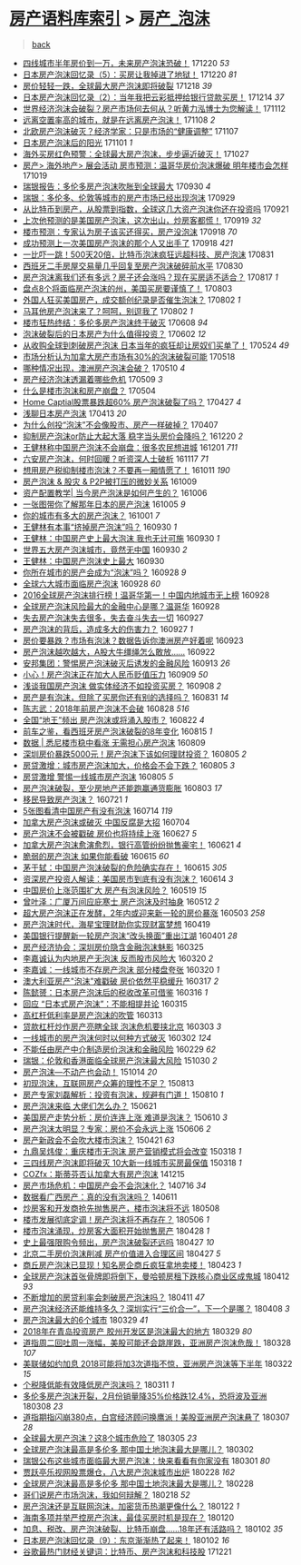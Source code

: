 [房产语料库索引](../../README.md)  > [房产_泡沫](房产_泡沫.md)
====
> [back](../README.md)

- [四线城市半年房价到一万，未来房产泡沫恐破！](http://jkwz.applinzi.com/ittc/7049233429252539408.html#%E5%9B%9B%E7%BA%BF%E5%9F%8E%E5%B8%82%E5%8D%8A%E5%B9%B4%E6%88%BF%E4%BB%B7%E5%88%B0%E4%B8%80%E4%B8%87%EF%BC%8C%E6%9C%AA%E6%9D%A5%E6%88%BF%E4%BA%A7%E6%B3%A1%E6%B2%AB%E6%81%90%E7%A0%B4%EF%BC%81) 171220 *53* 
- [日本房产泡沫回忆录（5）：买房让我掉进了地狱！](http://jkwz.applinzi.com/ittc/7049106148324541456.html#%E6%97%A5%E6%9C%AC%E6%88%BF%E4%BA%A7%E6%B3%A1%E6%B2%AB%E5%9B%9E%E5%BF%86%E5%BD%95%EF%BC%885%EF%BC%89%EF%BC%9A%E4%B9%B0%E6%88%BF%E8%AE%A9%E6%88%91%E6%8E%89%E8%BF%9B%E4%BA%86%E5%9C%B0%E7%8B%B1%EF%BC%81) 171220 *81* 
- [房价轻轻一跌，全球最大房产泡沫即将破裂](http://jkwz.applinzi.com/ittc/7048453717488043024.html#%E6%88%BF%E4%BB%B7%E8%BD%BB%E8%BD%BB%E4%B8%80%E8%B7%8C%EF%BC%8C%E5%85%A8%E7%90%83%E6%9C%80%E5%A4%A7%E6%88%BF%E4%BA%A7%E6%B3%A1%E6%B2%AB%E5%8D%B3%E5%B0%86%E7%A0%B4%E8%A3%82) 171218 *39* 
- [日本房产泡沫回忆录（2）：当年我把云彩抵押给银行贷款买房！](http://jkwz.applinzi.com/ittc/7046892730133775377.html#%E6%97%A5%E6%9C%AC%E6%88%BF%E4%BA%A7%E6%B3%A1%E6%B2%AB%E5%9B%9E%E5%BF%86%E5%BD%95%EF%BC%882%EF%BC%89%EF%BC%9A%E5%BD%93%E5%B9%B4%E6%88%91%E6%8A%8A%E4%BA%91%E5%BD%A9%E6%8A%B5%E6%8A%BC%E7%BB%99%E9%93%B6%E8%A1%8C%E8%B4%B7%E6%AC%BE%E4%B9%B0%E6%88%BF%EF%BC%81) 171214 *37* 
- [世界经济泡沫会破裂？房产市场何去何从？听黄力泓博士为您解读！](http://jkwz.applinzi.com/ittc/7035068648262206481.html#%E4%B8%96%E7%95%8C%E7%BB%8F%E6%B5%8E%E6%B3%A1%E6%B2%AB%E4%BC%9A%E7%A0%B4%E8%A3%82%EF%BC%9F%E6%88%BF%E4%BA%A7%E5%B8%82%E5%9C%BA%E4%BD%95%E5%8E%BB%E4%BD%95%E4%BB%8E%EF%BC%9F%E5%90%AC%E9%BB%84%E5%8A%9B%E6%B3%93%E5%8D%9A%E5%A3%AB%E4%B8%BA%E6%82%A8%E8%A7%A3%E8%AF%BB%EF%BC%81) 171112  
- [远离空置率高的城市，就是在远离房产泡沫！](http://jkwz.applinzi.com/ittc/7033612007645905936.html#%E8%BF%9C%E7%A6%BB%E7%A9%BA%E7%BD%AE%E7%8E%87%E9%AB%98%E7%9A%84%E5%9F%8E%E5%B8%82%EF%BC%8C%E5%B0%B1%E6%98%AF%E5%9C%A8%E8%BF%9C%E7%A6%BB%E6%88%BF%E4%BA%A7%E6%B3%A1%E6%B2%AB%EF%BC%81) 171108 *2* 
- [北欧房产泡沫破灭？经济学家：只是市场的“健康调整”](http://jkwz.applinzi.com/ittc/7033207547513799696.html#%E5%8C%97%E6%AC%A7%E6%88%BF%E4%BA%A7%E6%B3%A1%E6%B2%AB%E7%A0%B4%E7%81%AD%EF%BC%9F%E7%BB%8F%E6%B5%8E%E5%AD%A6%E5%AE%B6%EF%BC%9A%E5%8F%AA%E6%98%AF%E5%B8%82%E5%9C%BA%E7%9A%84%E2%80%9C%E5%81%A5%E5%BA%B7%E8%B0%83%E6%95%B4%E2%80%9D) 171107  
- [日本房产泡沫后的阳光](http://jkwz.applinzi.com/ittc/7030968076839945233.html#%E6%97%A5%E6%9C%AC%E6%88%BF%E4%BA%A7%E6%B3%A1%E6%B2%AB%E5%90%8E%E7%9A%84%E9%98%B3%E5%85%89) 171101 *1* 
- [海外买房红色预警：全球最大房产泡沫，步步逼近破灭！](http://jkwz.applinzi.com/ittc/7029141626012828688.html#%E6%B5%B7%E5%A4%96%E4%B9%B0%E6%88%BF%E7%BA%A2%E8%89%B2%E9%A2%84%E8%AD%A6%EF%BC%9A%E5%85%A8%E7%90%83%E6%9C%80%E5%A4%A7%E6%88%BF%E4%BA%A7%E6%B3%A1%E6%B2%AB%EF%BC%8C%E6%AD%A5%E6%AD%A5%E9%80%BC%E8%BF%91%E7%A0%B4%E7%81%AD%EF%BC%81) 171027  
- [房产&gt; 海外地产&gt; 展会活动 房市预测：温哥华房价泡沫爆破 明年楼市会怎样](http://jkwz.applinzi.com/ittc/7026127643852932112.html#%E6%88%BF%E4%BA%A7%26gt%3B+%E6%B5%B7%E5%A4%96%E5%9C%B0%E4%BA%A7%26gt%3B+%E5%B1%95%E4%BC%9A%E6%B4%BB%E5%8A%A8+%E6%88%BF%E5%B8%82%E9%A2%84%E6%B5%8B%EF%BC%9A%E6%B8%A9%E5%93%A5%E5%8D%8E%E6%88%BF%E4%BB%B7%E6%B3%A1%E6%B2%AB%E7%88%86%E7%A0%B4+%E6%98%8E%E5%B9%B4%E6%A5%BC%E5%B8%82%E4%BC%9A%E6%80%8E%E6%A0%B7) 171019  
- [瑞银报告：多伦多房产泡沫吹胀到全球最大](http://jkwz.applinzi.com/ittc/7019037070297924625.html#%E7%91%9E%E9%93%B6%E6%8A%A5%E5%91%8A%EF%BC%9A%E5%A4%9A%E4%BC%A6%E5%A4%9A%E6%88%BF%E4%BA%A7%E6%B3%A1%E6%B2%AB%E5%90%B9%E8%83%80%E5%88%B0%E5%85%A8%E7%90%83%E6%9C%80%E5%A4%A7) 170930 *4* 
- [瑞银：多伦多、伦敦等城市的房产市场已经出现泡沫](http://jkwz.applinzi.com/ittc/7018662612802470928.html#%E7%91%9E%E9%93%B6%EF%BC%9A%E5%A4%9A%E4%BC%A6%E5%A4%9A%E3%80%81%E4%BC%A6%E6%95%A6%E7%AD%89%E5%9F%8E%E5%B8%82%E7%9A%84%E6%88%BF%E4%BA%A7%E5%B8%82%E5%9C%BA%E5%B7%B2%E7%BB%8F%E5%87%BA%E7%8E%B0%E6%B3%A1%E6%B2%AB) 170929  
- [从比特币到房产，从股票到指数，全球这几大资产泡沫你还在投资吗](http://jkwz.applinzi.com/ittc/7015765951503664144.html#%E4%BB%8E%E6%AF%94%E7%89%B9%E5%B8%81%E5%88%B0%E6%88%BF%E4%BA%A7%EF%BC%8C%E4%BB%8E%E8%82%A1%E7%A5%A8%E5%88%B0%E6%8C%87%E6%95%B0%EF%BC%8C%E5%85%A8%E7%90%83%E8%BF%99%E5%87%A0%E5%A4%A7%E8%B5%84%E4%BA%A7%E6%B3%A1%E6%B2%AB%E4%BD%A0%E8%BF%98%E5%9C%A8%E6%8A%95%E8%B5%84%E5%90%97) 170921  
- [上次他预测的是美国房产泡沫，这次出山，炒房客都慌！](http://jkwz.applinzi.com/ittc/7014963120802628624.html#%E4%B8%8A%E6%AC%A1%E4%BB%96%E9%A2%84%E6%B5%8B%E7%9A%84%E6%98%AF%E7%BE%8E%E5%9B%BD%E6%88%BF%E4%BA%A7%E6%B3%A1%E6%B2%AB%EF%BC%8C%E8%BF%99%E6%AC%A1%E5%87%BA%E5%B1%B1%EF%BC%8C%E7%82%92%E6%88%BF%E5%AE%A2%E9%83%BD%E6%85%8C%EF%BC%81) 170919 *32* 
- [楼市预测：专家认为房子该买还得买，房产没泡沫](http://jkwz.applinzi.com/ittc/7014377792320570385.html#%E6%A5%BC%E5%B8%82%E9%A2%84%E6%B5%8B%EF%BC%9A%E4%B8%93%E5%AE%B6%E8%AE%A4%E4%B8%BA%E6%88%BF%E5%AD%90%E8%AF%A5%E4%B9%B0%E8%BF%98%E5%BE%97%E4%B9%B0%EF%BC%8C%E6%88%BF%E4%BA%A7%E6%B2%A1%E6%B3%A1%E6%B2%AB) 170918 *70* 
- [成功预测上一次美国房产泡沫的那个人又出手了](http://jkwz.applinzi.com/ittc/7014544706816705553.html#%E6%88%90%E5%8A%9F%E9%A2%84%E6%B5%8B%E4%B8%8A%E4%B8%80%E6%AC%A1%E7%BE%8E%E5%9B%BD%E6%88%BF%E4%BA%A7%E6%B3%A1%E6%B2%AB%E7%9A%84%E9%82%A3%E4%B8%AA%E4%BA%BA%E5%8F%88%E5%87%BA%E6%89%8B%E4%BA%86) 170918 *421* 
- [一比吓一跳！500天20倍，比特币泡沫疯狂远超科技、房产泡沫](http://jkwz.applinzi.com/ittc/7007909943515284497.html#%E4%B8%80%E6%AF%94%E5%90%93%E4%B8%80%E8%B7%B3%EF%BC%81500%E5%A4%A920%E5%80%8D%EF%BC%8C%E6%AF%94%E7%89%B9%E5%B8%81%E6%B3%A1%E6%B2%AB%E7%96%AF%E7%8B%82%E8%BF%9C%E8%B6%85%E7%A7%91%E6%8A%80%E3%80%81%E6%88%BF%E4%BA%A7%E6%B3%A1%E6%B2%AB) 170831  
- [西班牙二手房屋交易量几乎回复至房产泡沫破碎前水平](http://jkwz.applinzi.com/ittc/7007525390640481296.html#%E8%A5%BF%E7%8F%AD%E7%89%99%E4%BA%8C%E6%89%8B%E6%88%BF%E5%B1%8B%E4%BA%A4%E6%98%93%E9%87%8F%E5%87%A0%E4%B9%8E%E5%9B%9E%E5%A4%8D%E8%87%B3%E6%88%BF%E4%BA%A7%E6%B3%A1%E6%B2%AB%E7%A0%B4%E7%A2%8E%E5%89%8D%E6%B0%B4%E5%B9%B3) 170830  
- [房产泡沫离我们还有多远？房子还会涨吗？现在买房适不适合？](http://jkwz.applinzi.com/ittc/7002860717844464657.html#%E6%88%BF%E4%BA%A7%E6%B3%A1%E6%B2%AB%E7%A6%BB%E6%88%91%E4%BB%AC%E8%BF%98%E6%9C%89%E5%A4%9A%E8%BF%9C%EF%BC%9F%E6%88%BF%E5%AD%90%E8%BF%98%E4%BC%9A%E6%B6%A8%E5%90%97%EF%BC%9F%E7%8E%B0%E5%9C%A8%E4%B9%B0%E6%88%BF%E9%80%82%E4%B8%8D%E9%80%82%E5%90%88%EF%BC%9F) 170817 *1* 
- [盘点8个将面临房产泡沫的州，美国买房要谨慎了！](http://jkwz.applinzi.com/ittc/6997496845453231120.html#%E7%9B%98%E7%82%B98%E4%B8%AA%E5%B0%86%E9%9D%A2%E4%B8%B4%E6%88%BF%E4%BA%A7%E6%B3%A1%E6%B2%AB%E7%9A%84%E5%B7%9E%EF%BC%8C%E7%BE%8E%E5%9B%BD%E4%B9%B0%E6%88%BF%E8%A6%81%E8%B0%A8%E6%85%8E%E4%BA%86%EF%BC%81) 170803  
- [外国人狂买美国房产，成交额创纪录是否催生泡沫？](http://jkwz.applinzi.com/ittc/6997325677123339281.html#%E5%A4%96%E5%9B%BD%E4%BA%BA%E7%8B%82%E4%B9%B0%E7%BE%8E%E5%9B%BD%E6%88%BF%E4%BA%A7%EF%BC%8C%E6%88%90%E4%BA%A4%E9%A2%9D%E5%88%9B%E7%BA%AA%E5%BD%95%E6%98%AF%E5%90%A6%E5%82%AC%E7%94%9F%E6%B3%A1%E6%B2%AB%EF%BC%9F) 170802 *1* 
- [马耳他房产泡沫来了？呵呵，别逗我了](http://jkwz.applinzi.com/ittc/6997246823625131025.html#%E9%A9%AC%E8%80%B3%E4%BB%96%E6%88%BF%E4%BA%A7%E6%B3%A1%E6%B2%AB%E6%9D%A5%E4%BA%86%EF%BC%9F%E5%91%B5%E5%91%B5%EF%BC%8C%E5%88%AB%E9%80%97%E6%88%91%E4%BA%86) 170802 *1* 
- [楼市狂热终结：多伦多房产泡沫终于破灭](http://jkwz.applinzi.com/ittc/6976730253920568325.html#%E6%A5%BC%E5%B8%82%E7%8B%82%E7%83%AD%E7%BB%88%E7%BB%93%EF%BC%9A%E5%A4%9A%E4%BC%A6%E5%A4%9A%E6%88%BF%E4%BA%A7%E6%B3%A1%E6%B2%AB%E7%BB%88%E4%BA%8E%E7%A0%B4%E7%81%AD) 170608 *94* 
- [泡沫破裂后的日本房产为什么值得投资？](http://jkwz.applinzi.com/ittc/6974656124727854085.html#%E6%B3%A1%E6%B2%AB%E7%A0%B4%E8%A3%82%E5%90%8E%E7%9A%84%E6%97%A5%E6%9C%AC%E6%88%BF%E4%BA%A7%E4%B8%BA%E4%BB%80%E4%B9%88%E5%80%BC%E5%BE%97%E6%8A%95%E8%B5%84%EF%BC%9F) 170602 *12* 
- [从收购全球到刺破房产泡沫 日本当年的疯狂却让房奴们买单了！](http://jkwz.applinzi.com/ittc/6971198081717502981.html#%E4%BB%8E%E6%94%B6%E8%B4%AD%E5%85%A8%E7%90%83%E5%88%B0%E5%88%BA%E7%A0%B4%E6%88%BF%E4%BA%A7%E6%B3%A1%E6%B2%AB+%E6%97%A5%E6%9C%AC%E5%BD%93%E5%B9%B4%E7%9A%84%E7%96%AF%E7%8B%82%E5%8D%B4%E8%AE%A9%E6%88%BF%E5%A5%B4%E4%BB%AC%E4%B9%B0%E5%8D%95%E4%BA%86%EF%BC%81) 170524 *49* 
- [市场分析认为加拿大房产市场有30%的泡沫破裂可能](http://jkwz.applinzi.com/ittc/6968847138460009476.html#%E5%B8%82%E5%9C%BA%E5%88%86%E6%9E%90%E8%AE%A4%E4%B8%BA%E5%8A%A0%E6%8B%BF%E5%A4%A7%E6%88%BF%E4%BA%A7%E5%B8%82%E5%9C%BA%E6%9C%8930%25%E7%9A%84%E6%B3%A1%E6%B2%AB%E7%A0%B4%E8%A3%82%E5%8F%AF%E8%83%BD) 170518  
- [哪种情况出现，澳洲房产泡沫会破？](http://jkwz.applinzi.com/ittc/6965997556403274756.html#%E5%93%AA%E7%A7%8D%E6%83%85%E5%86%B5%E5%87%BA%E7%8E%B0%EF%BC%8C%E6%BE%B3%E6%B4%B2%E6%88%BF%E4%BA%A7%E6%B3%A1%E6%B2%AB%E4%BC%9A%E7%A0%B4%EF%BC%9F) 170510 *4* 
- [房产经济泡沫透漏着哪些危机](http://jkwz.applinzi.com/ittc/6965671616531923973.html#%E6%88%BF%E4%BA%A7%E7%BB%8F%E6%B5%8E%E6%B3%A1%E6%B2%AB%E9%80%8F%E6%BC%8F%E7%9D%80%E5%93%AA%E4%BA%9B%E5%8D%B1%E6%9C%BA) 170509 *3* 
- [什么是楼市泡沫和房产崩盘？](http://jkwz.applinzi.com/ittc/6963756001365853189.html#%E4%BB%80%E4%B9%88%E6%98%AF%E6%A5%BC%E5%B8%82%E6%B3%A1%E6%B2%AB%E5%92%8C%E6%88%BF%E4%BA%A7%E5%B4%A9%E7%9B%98%EF%BC%9F) 170504  
- [Home Captial股票暴跌超60% 房产泡沫破裂了吗？](http://jkwz.applinzi.com/ittc/6961078643718620165.html#Home+Captial%E8%82%A1%E7%A5%A8%E6%9A%B4%E8%B7%8C%E8%B6%8560%25+%E6%88%BF%E4%BA%A7%E6%B3%A1%E6%B2%AB%E7%A0%B4%E8%A3%82%E4%BA%86%E5%90%97%EF%BC%9F) 170427 *4* 
- [浅聊日本房产泡沫](http://jkwz.applinzi.com/ittc/6955941357762905093.html#%E6%B5%85%E8%81%8A%E6%97%A5%E6%9C%AC%E6%88%BF%E4%BA%A7%E6%B3%A1%E6%B2%AB) 170413 *20* 
- [为什么创投“泡沫”不会像股市、房产一样破掉？](http://jkwz.applinzi.com/ittc/6953732490710746117.html#%E4%B8%BA%E4%BB%80%E4%B9%88%E5%88%9B%E6%8A%95%E2%80%9C%E6%B3%A1%E6%B2%AB%E2%80%9D%E4%B8%8D%E4%BC%9A%E5%83%8F%E8%82%A1%E5%B8%82%E3%80%81%E6%88%BF%E4%BA%A7%E4%B8%80%E6%A0%B7%E7%A0%B4%E6%8E%89%EF%BC%9F) 170407  
- [抑制房产泡沫or防止大起大落 稳字当头房价会降吗？](http://jkwz.applinzi.com/ittc/6913638783487837188.html#%E6%8A%91%E5%88%B6%E6%88%BF%E4%BA%A7%E6%B3%A1%E6%B2%ABor%E9%98%B2%E6%AD%A2%E5%A4%A7%E8%B5%B7%E5%A4%A7%E8%90%BD+%E7%A8%B3%E5%AD%97%E5%BD%93%E5%A4%B4%E6%88%BF%E4%BB%B7%E4%BC%9A%E9%99%8D%E5%90%97%EF%BC%9F) 161220 *2* 
- [王健林称中国房产泡沫不会崩盘：很多农民想进城](http://jkwz.applinzi.com/ittc/6906578535560250372.html#%E7%8E%8B%E5%81%A5%E6%9E%97%E7%A7%B0%E4%B8%AD%E5%9B%BD%E6%88%BF%E4%BA%A7%E6%B3%A1%E6%B2%AB%E4%B8%8D%E4%BC%9A%E5%B4%A9%E7%9B%98%EF%BC%9A%E5%BE%88%E5%A4%9A%E5%86%9C%E6%B0%91%E6%83%B3%E8%BF%9B%E5%9F%8E) 161201 *711* 
- [六安房产泡沫，何时回暖？听资深人士破析](http://jkwz.applinzi.com/ittc/6901510209389724677.html#%E5%85%AD%E5%AE%89%E6%88%BF%E4%BA%A7%E6%B3%A1%E6%B2%AB%EF%BC%8C%E4%BD%95%E6%97%B6%E5%9B%9E%E6%9A%96%EF%BC%9F%E5%90%AC%E8%B5%84%E6%B7%B1%E4%BA%BA%E5%A3%AB%E7%A0%B4%E6%9E%90) 161117 *71* 
- [想用房产税抑制楼市泡沫？不要再一厢情愿了！](http://jkwz.applinzi.com/ittc/6887741054631019524.html#%E6%83%B3%E7%94%A8%E6%88%BF%E4%BA%A7%E7%A8%8E%E6%8A%91%E5%88%B6%E6%A5%BC%E5%B8%82%E6%B3%A1%E6%B2%AB%EF%BC%9F%E4%B8%8D%E8%A6%81%E5%86%8D%E4%B8%80%E5%8E%A2%E6%83%85%E6%84%BF%E4%BA%86%EF%BC%81) 161011 *190* 
- [房产泡沫 &amp; 股灾 &amp; P2P被打压的微妙关系](http://jkwz.applinzi.com/ittc/6886919441576625156.html#%E6%88%BF%E4%BA%A7%E6%B3%A1%E6%B2%AB+%26amp%3B+%E8%82%A1%E7%81%BE+%26amp%3B+P2P%E8%A2%AB%E6%89%93%E5%8E%8B%E7%9A%84%E5%BE%AE%E5%A6%99%E5%85%B3%E7%B3%BB) 161009  
- [资产配置教学| 当今房产泡沫是如何产生的？](http://jkwz.applinzi.com/ittc/6885828968694940676.html#%E8%B5%84%E4%BA%A7%E9%85%8D%E7%BD%AE%E6%95%99%E5%AD%A6%7C+%E5%BD%93%E4%BB%8A%E6%88%BF%E4%BA%A7%E6%B3%A1%E6%B2%AB%E6%98%AF%E5%A6%82%E4%BD%95%E4%BA%A7%E7%94%9F%E7%9A%84%EF%BC%9F) 161006  
- [一张图带你了解那年日本的房产泡沫](http://jkwz.applinzi.com/ittc/6885416958261986309.html#%E4%B8%80%E5%BC%A0%E5%9B%BE%E5%B8%A6%E4%BD%A0%E4%BA%86%E8%A7%A3%E9%82%A3%E5%B9%B4%E6%97%A5%E6%9C%AC%E7%9A%84%E6%88%BF%E4%BA%A7%E6%B3%A1%E6%B2%AB) 161005 *9* 
- [你的城市有多大的房产泡沫？](http://jkwz.applinzi.com/ittc/6883938942876910597.html#%E4%BD%A0%E7%9A%84%E5%9F%8E%E5%B8%82%E6%9C%89%E5%A4%9A%E5%A4%A7%E7%9A%84%E6%88%BF%E4%BA%A7%E6%B3%A1%E6%B2%AB%EF%BC%9F) 161001 *7* 
- [王健林有本事“挤掉房产泡沫”吗？](http://jkwz.applinzi.com/ittc/6883718161442014212.html#%E7%8E%8B%E5%81%A5%E6%9E%97%E6%9C%89%E6%9C%AC%E4%BA%8B%E2%80%9C%E6%8C%A4%E6%8E%89%E6%88%BF%E4%BA%A7%E6%B3%A1%E6%B2%AB%E2%80%9D%E5%90%97%EF%BC%9F) 160930 *1* 
- [王健林：中国房产史上最大泡沫 我也无计可施](http://jkwz.applinzi.com/ittc/6883705155215688709.html#%E7%8E%8B%E5%81%A5%E6%9E%97%EF%BC%9A%E4%B8%AD%E5%9B%BD%E6%88%BF%E4%BA%A7%E5%8F%B2%E4%B8%8A%E6%9C%80%E5%A4%A7%E6%B3%A1%E6%B2%AB+%E6%88%91%E4%B9%9F%E6%97%A0%E8%AE%A1%E5%8F%AF%E6%96%BD) 160930 *1* 
- [世界五大房产泡沫城市，竟然无中国](http://jkwz.applinzi.com/ittc/6883647567128167428.html#%E4%B8%96%E7%95%8C%E4%BA%94%E5%A4%A7%E6%88%BF%E4%BA%A7%E6%B3%A1%E6%B2%AB%E5%9F%8E%E5%B8%82%EF%BC%8C%E7%AB%9F%E7%84%B6%E6%97%A0%E4%B8%AD%E5%9B%BD) 160930 *2* 
- [王健林：中国房产泡沫史上最大](http://jkwz.applinzi.com/ittc/6883657199951283204.html#%E7%8E%8B%E5%81%A5%E6%9E%97%EF%BC%9A%E4%B8%AD%E5%9B%BD%E6%88%BF%E4%BA%A7%E6%B3%A1%E6%B2%AB%E5%8F%B2%E4%B8%8A%E6%9C%80%E5%A4%A7) 160930  
- [你所在城市的房产会成为“泡沫”吗？](http://jkwz.applinzi.com/ittc/6883013216883442692.html#%E4%BD%A0%E6%89%80%E5%9C%A8%E5%9F%8E%E5%B8%82%E7%9A%84%E6%88%BF%E4%BA%A7%E4%BC%9A%E6%88%90%E4%B8%BA%E2%80%9C%E6%B3%A1%E6%B2%AB%E2%80%9D%E5%90%97%EF%BC%9F) 160928 *9* 
- [全球六大城市面临房产泡沫](http://jkwz.applinzi.com/ittc/6882972182522627076.html#%E5%85%A8%E7%90%83%E5%85%AD%E5%A4%A7%E5%9F%8E%E5%B8%82%E9%9D%A2%E4%B8%B4%E6%88%BF%E4%BA%A7%E6%B3%A1%E6%B2%AB) 160928 *60* 
- [2016全球房产泡沫排行榜！温哥华第一！中国内地城市无上榜](http://jkwz.applinzi.com/ittc/6882910373442749445.html#2016%E5%85%A8%E7%90%83%E6%88%BF%E4%BA%A7%E6%B3%A1%E6%B2%AB%E6%8E%92%E8%A1%8C%E6%A6%9C%EF%BC%81%E6%B8%A9%E5%93%A5%E5%8D%8E%E7%AC%AC%E4%B8%80%EF%BC%81%E4%B8%AD%E5%9B%BD%E5%86%85%E5%9C%B0%E5%9F%8E%E5%B8%82%E6%97%A0%E4%B8%8A%E6%A6%9C) 160928  
- [全球房产泡沫风险最大的金融中心是哪？温哥华](http://jkwz.applinzi.com/ittc/6882860372205241348.html#%E5%85%A8%E7%90%83%E6%88%BF%E4%BA%A7%E6%B3%A1%E6%B2%AB%E9%A3%8E%E9%99%A9%E6%9C%80%E5%A4%A7%E7%9A%84%E9%87%91%E8%9E%8D%E4%B8%AD%E5%BF%83%E6%98%AF%E5%93%AA%EF%BC%9F%E6%B8%A9%E5%93%A5%E5%8D%8E) 160928  
- [失去房产泡沫失去很多，失去奋斗失去一切](http://jkwz.applinzi.com/ittc/6882599843024864261.html#%E5%A4%B1%E5%8E%BB%E6%88%BF%E4%BA%A7%E6%B3%A1%E6%B2%AB%E5%A4%B1%E5%8E%BB%E5%BE%88%E5%A4%9A%EF%BC%8C%E5%A4%B1%E5%8E%BB%E5%A5%8B%E6%96%97%E5%A4%B1%E5%8E%BB%E4%B8%80%E5%88%87) 160927  
- [房产泡沫的背后，造成多大的伤害力？](http://jkwz.applinzi.com/ittc/6882484457218507781.html#%E6%88%BF%E4%BA%A7%E6%B3%A1%E6%B2%AB%E7%9A%84%E8%83%8C%E5%90%8E%EF%BC%8C%E9%80%A0%E6%88%90%E5%A4%9A%E5%A4%A7%E7%9A%84%E4%BC%A4%E5%AE%B3%E5%8A%9B%EF%BC%9F) 160927 *1* 
- [房价要暴跌？市场有泡沫？数据告诉你澳洲房产好着呢](http://jkwz.applinzi.com/ittc/6881021692368913413.html#%E6%88%BF%E4%BB%B7%E8%A6%81%E6%9A%B4%E8%B7%8C%EF%BC%9F%E5%B8%82%E5%9C%BA%E6%9C%89%E6%B3%A1%E6%B2%AB%EF%BC%9F%E6%95%B0%E6%8D%AE%E5%91%8A%E8%AF%89%E4%BD%A0%E6%BE%B3%E6%B4%B2%E6%88%BF%E4%BA%A7%E5%A5%BD%E7%9D%80%E5%91%A2) 160923  
- [房产泡沫越吹越大，A股大牛缰绳怎么敢放……](http://jkwz.applinzi.com/ittc/6880802158835926021.html#%E6%88%BF%E4%BA%A7%E6%B3%A1%E6%B2%AB%E8%B6%8A%E5%90%B9%E8%B6%8A%E5%A4%A7%EF%BC%8CA%E8%82%A1%E5%A4%A7%E7%89%9B%E7%BC%B0%E7%BB%B3%E6%80%8E%E4%B9%88%E6%95%A2%E6%94%BE%E2%80%A6%E2%80%A6) 160922  
- [安邦集团：警惕房产泡沫破灭后诱发的金融风险](http://jkwz.applinzi.com/ittc/6877388818579211268.html#%E5%AE%89%E9%82%A6%E9%9B%86%E5%9B%A2%EF%BC%9A%E8%AD%A6%E6%83%95%E6%88%BF%E4%BA%A7%E6%B3%A1%E6%B2%AB%E7%A0%B4%E7%81%AD%E5%90%8E%E8%AF%B1%E5%8F%91%E7%9A%84%E9%87%91%E8%9E%8D%E9%A3%8E%E9%99%A9) 160913 *26* 
- [小心！房产泡沫正在加大人民币贬值压力](http://jkwz.applinzi.com/ittc/6875814450057184260.html#%E5%B0%8F%E5%BF%83%EF%BC%81%E6%88%BF%E4%BA%A7%E6%B3%A1%E6%B2%AB%E6%AD%A3%E5%9C%A8%E5%8A%A0%E5%A4%A7%E4%BA%BA%E6%B0%91%E5%B8%81%E8%B4%AC%E5%80%BC%E5%8E%8B%E5%8A%9B) 160909 *50* 
- [浅谈我国房产泡沫 做实体经济不如投资买房？](http://jkwz.applinzi.com/ittc/6875415029549106180.html#%E6%B5%85%E8%B0%88%E6%88%91%E5%9B%BD%E6%88%BF%E4%BA%A7%E6%B3%A1%E6%B2%AB+%E5%81%9A%E5%AE%9E%E4%BD%93%E7%BB%8F%E6%B5%8E%E4%B8%8D%E5%A6%82%E6%8A%95%E8%B5%84%E4%B9%B0%E6%88%BF%EF%BC%9F) 160908 *2* 
- [房产是有泡沫，但除了买房你还有别的选择吗？](http://jkwz.applinzi.com/ittc/6872441262166246404.html#%E6%88%BF%E4%BA%A7%E6%98%AF%E6%9C%89%E6%B3%A1%E6%B2%AB%EF%BC%8C%E4%BD%86%E9%99%A4%E4%BA%86%E4%B9%B0%E6%88%BF%E4%BD%A0%E8%BF%98%E6%9C%89%E5%88%AB%E7%9A%84%E9%80%89%E6%8B%A9%E5%90%97%EF%BC%9F) 160831 *14* 
- [陈志武：2018年前房产泡沫不会破](http://jkwz.applinzi.com/ittc/6871510956978471940.html#%E9%99%88%E5%BF%97%E6%AD%A6%EF%BC%9A2018%E5%B9%B4%E5%89%8D%E6%88%BF%E4%BA%A7%E6%B3%A1%E6%B2%AB%E4%B8%8D%E4%BC%9A%E7%A0%B4) 160828 *516* 
- [全国“地王”频出 房产泡沫或将涌入股市？](http://jkwz.applinzi.com/ittc/6869279525493539845.html#%E5%85%A8%E5%9B%BD%E2%80%9C%E5%9C%B0%E7%8E%8B%E2%80%9D%E9%A2%91%E5%87%BA+%E6%88%BF%E4%BA%A7%E6%B3%A1%E6%B2%AB%E6%88%96%E5%B0%86%E6%B6%8C%E5%85%A5%E8%82%A1%E5%B8%82%EF%BC%9F) 160822 *4* 
- [前车之鉴，看西班牙房产泡沫破裂的8年变化](http://jkwz.applinzi.com/ittc/6866523882437215237.html#%E5%89%8D%E8%BD%A6%E4%B9%8B%E9%89%B4%EF%BC%8C%E7%9C%8B%E8%A5%BF%E7%8F%AD%E7%89%99%E6%88%BF%E4%BA%A7%E6%B3%A1%E6%B2%AB%E7%A0%B4%E8%A3%82%E7%9A%848%E5%B9%B4%E5%8F%98%E5%8C%96) 160815 *1* 
- [数据 | 悉尼楼市稳中看涨 无需担心房产泡沫](http://jkwz.applinzi.com/ittc/6864314028985418756.html#%E6%95%B0%E6%8D%AE+%7C+%E6%82%89%E5%B0%BC%E6%A5%BC%E5%B8%82%E7%A8%B3%E4%B8%AD%E7%9C%8B%E6%B6%A8+%E6%97%A0%E9%9C%80%E6%8B%85%E5%BF%83%E6%88%BF%E4%BA%A7%E6%B3%A1%E6%B2%AB) 160809  
- [深圳房价暴跌5000元！房产泡沫下该如何理财投资？](http://jkwz.applinzi.com/ittc/6862863074914206725.html#%E6%B7%B1%E5%9C%B3%E6%88%BF%E4%BB%B7%E6%9A%B4%E8%B7%8C5000%E5%85%83%EF%BC%81%E6%88%BF%E4%BA%A7%E6%B3%A1%E6%B2%AB%E4%B8%8B%E8%AF%A5%E5%A6%82%E4%BD%95%E7%90%86%E8%B4%A2%E6%8A%95%E8%B5%84%EF%BC%9F) 160805 *2* 
- [房贷激增：城市房产泡沫加大，价格会不会下跌？](http://jkwz.applinzi.com/ittc/6862819753751741444.html#%E6%88%BF%E8%B4%B7%E6%BF%80%E5%A2%9E%EF%BC%9A%E5%9F%8E%E5%B8%82%E6%88%BF%E4%BA%A7%E6%B3%A1%E6%B2%AB%E5%8A%A0%E5%A4%A7%EF%BC%8C%E4%BB%B7%E6%A0%BC%E4%BC%9A%E4%B8%8D%E4%BC%9A%E4%B8%8B%E8%B7%8C%EF%BC%9F) 160805 *3* 
- [房贷激增 警惕一线城市房产泡沫](http://jkwz.applinzi.com/ittc/6862794179058598917.html#%E6%88%BF%E8%B4%B7%E6%BF%80%E5%A2%9E+%E8%AD%A6%E6%83%95%E4%B8%80%E7%BA%BF%E5%9F%8E%E5%B8%82%E6%88%BF%E4%BA%A7%E6%B3%A1%E6%B2%AB) 160805 *5* 
- [房产泡沫破裂，至少房地产还能跑赢通货膨胀](http://jkwz.applinzi.com/ittc/6861805142294397957.html#%E6%88%BF%E4%BA%A7%E6%B3%A1%E6%B2%AB%E7%A0%B4%E8%A3%82%EF%BC%8C%E8%87%B3%E5%B0%91%E6%88%BF%E5%9C%B0%E4%BA%A7%E8%BF%98%E8%83%BD%E8%B7%91%E8%B5%A2%E9%80%9A%E8%B4%A7%E8%86%A8%E8%83%80) 160803 *17* 
- [移民导致房产泡沫？](http://jkwz.applinzi.com/ittc/6857304736151372804.html#%E7%A7%BB%E6%B0%91%E5%AF%BC%E8%87%B4%E6%88%BF%E4%BA%A7%E6%B3%A1%E6%B2%AB%EF%BC%9F) 160721 *1* 
- [5张图看清中国房产有没有泡沫](http://jkwz.applinzi.com/ittc/6854713072610182148.html#5%E5%BC%A0%E5%9B%BE%E7%9C%8B%E6%B8%85%E4%B8%AD%E5%9B%BD%E6%88%BF%E4%BA%A7%E6%9C%89%E6%B2%A1%E6%9C%89%E6%B3%A1%E6%B2%AB) 160714 *119* 
- [加拿大房产泡沫或破灭 中国反腐是大招](http://jkwz.applinzi.com/ittc/6851062998315303940.html#%E5%8A%A0%E6%8B%BF%E5%A4%A7%E6%88%BF%E4%BA%A7%E6%B3%A1%E6%B2%AB%E6%88%96%E7%A0%B4%E7%81%AD+%E4%B8%AD%E5%9B%BD%E5%8F%8D%E8%85%90%E6%98%AF%E5%A4%A7%E6%8B%9B) 160704  
- [房产泡沫不会被戳破 房价也将持续上涨](http://jkwz.applinzi.com/ittc/6848374769870963717.html#%E6%88%BF%E4%BA%A7%E6%B3%A1%E6%B2%AB%E4%B8%8D%E4%BC%9A%E8%A2%AB%E6%88%B3%E7%A0%B4+%E6%88%BF%E4%BB%B7%E4%B9%9F%E5%B0%86%E6%8C%81%E7%BB%AD%E4%B8%8A%E6%B6%A8) 160627 *5* 
- [加拿大房产泡沫愈演愈烈，银行高管纷纷抛售豪宅！](http://jkwz.applinzi.com/ittc/6846198394644857861.html#%E5%8A%A0%E6%8B%BF%E5%A4%A7%E6%88%BF%E4%BA%A7%E6%B3%A1%E6%B2%AB%E6%84%88%E6%BC%94%E6%84%88%E7%83%88%EF%BC%8C%E9%93%B6%E8%A1%8C%E9%AB%98%E7%AE%A1%E7%BA%B7%E7%BA%B7%E6%8A%9B%E5%94%AE%E8%B1%AA%E5%AE%85%EF%BC%81) 160621 *4* 
- [脆弱的房产泡沫 如果你能看破](http://jkwz.applinzi.com/ittc/6843890134982067205.html#%E8%84%86%E5%BC%B1%E7%9A%84%E6%88%BF%E4%BA%A7%E6%B3%A1%E6%B2%AB+%E5%A6%82%E6%9E%9C%E4%BD%A0%E8%83%BD%E7%9C%8B%E7%A0%B4) 160615 *60* 
- [茅于轼：中国房产泡沫破裂的危险确实存在！](http://jkwz.applinzi.com/ittc/6843872701726589957.html#%E8%8C%85%E4%BA%8E%E8%BD%BC%EF%BC%9A%E4%B8%AD%E5%9B%BD%E6%88%BF%E4%BA%A7%E6%B3%A1%E6%B2%AB%E7%A0%B4%E8%A3%82%E7%9A%84%E5%8D%B1%E9%99%A9%E7%A1%AE%E5%AE%9E%E5%AD%98%E5%9C%A8%EF%BC%81) 160615 *305* 
- [资深房产投资人解读：美国房市到底有没有泡沫？](http://jkwz.applinzi.com/ittc/6843533798377260037.html#%E8%B5%84%E6%B7%B1%E6%88%BF%E4%BA%A7%E6%8A%95%E8%B5%84%E4%BA%BA%E8%A7%A3%E8%AF%BB%EF%BC%9A%E7%BE%8E%E5%9B%BD%E6%88%BF%E5%B8%82%E5%88%B0%E5%BA%95%E6%9C%89%E6%B2%A1%E6%9C%89%E6%B3%A1%E6%B2%AB%EF%BC%9F) 160614 *3* 
- [中国房价上涨范围扩大 房产有泡沫风险？](http://jkwz.applinzi.com/ittc/6833923563316577285.html#%E4%B8%AD%E5%9B%BD%E6%88%BF%E4%BB%B7%E4%B8%8A%E6%B6%A8%E8%8C%83%E5%9B%B4%E6%89%A9%E5%A4%A7+%E6%88%BF%E4%BA%A7%E6%9C%89%E6%B3%A1%E6%B2%AB%E9%A3%8E%E9%99%A9%EF%BC%9F) 160519 *15* 
- [曾叶泽：广厦万间应庇寒士 房产泡沫及时抽身](http://jkwz.applinzi.com/ittc/6831135938457371653.html#%E6%9B%BE%E5%8F%B6%E6%B3%BD%EF%BC%9A%E5%B9%BF%E5%8E%A6%E4%B8%87%E9%97%B4%E5%BA%94%E5%BA%87%E5%AF%92%E5%A3%AB+%E6%88%BF%E4%BA%A7%E6%B3%A1%E6%B2%AB%E5%8F%8A%E6%97%B6%E6%8A%BD%E8%BA%AB) 160512 *2* 
- [超大房产泡沫正在发酵，2年内或迎来新一轮的房价暴涨](http://jkwz.applinzi.com/ittc/6827794876791784453.html#%E8%B6%85%E5%A4%A7%E6%88%BF%E4%BA%A7%E6%B3%A1%E6%B2%AB%E6%AD%A3%E5%9C%A8%E5%8F%91%E9%85%B5%EF%BC%8C2%E5%B9%B4%E5%86%85%E6%88%96%E8%BF%8E%E6%9D%A5%E6%96%B0%E4%B8%80%E8%BD%AE%E7%9A%84%E6%88%BF%E4%BB%B7%E6%9A%B4%E6%B6%A8) 160503 *258* 
- [房产泡沫时代，海星宝理财助你实现财富梦想](http://jkwz.applinzi.com/ittc/6822812590912570372.html#%E6%88%BF%E4%BA%A7%E6%B3%A1%E6%B2%AB%E6%97%B6%E4%BB%A3%EF%BC%8C%E6%B5%B7%E6%98%9F%E5%AE%9D%E7%90%86%E8%B4%A2%E5%8A%A9%E4%BD%A0%E5%AE%9E%E7%8E%B0%E8%B4%A2%E5%AF%8C%E6%A2%A6%E6%83%B3) 160419  
- [美国银行提醒新一轮房产泡沫“改头换面”重出江湖](http://jkwz.applinzi.com/ittc/6815946100171080709.html#%E7%BE%8E%E5%9B%BD%E9%93%B6%E8%A1%8C%E6%8F%90%E9%86%92%E6%96%B0%E4%B8%80%E8%BD%AE%E6%88%BF%E4%BA%A7%E6%B3%A1%E6%B2%AB%E2%80%9C%E6%94%B9%E5%A4%B4%E6%8D%A2%E9%9D%A2%E2%80%9D%E9%87%8D%E5%87%BA%E6%B1%9F%E6%B9%96) 160401 *28* 
- [房产经济协会：深圳房价隐含金融泡沫魅影](http://jkwz.applinzi.com/ittc/6813436526549533700.html#%E6%88%BF%E4%BA%A7%E7%BB%8F%E6%B5%8E%E5%8D%8F%E4%BC%9A%EF%BC%9A%E6%B7%B1%E5%9C%B3%E6%88%BF%E4%BB%B7%E9%9A%90%E5%90%AB%E9%87%91%E8%9E%8D%E6%B3%A1%E6%B2%AB%E9%AD%85%E5%BD%B1) 160325  
- [李嘉诚认为内地房产无泡沫 反而股市风险大](http://jkwz.applinzi.com/ittc/6811588203471438853.html#%E6%9D%8E%E5%98%89%E8%AF%9A%E8%AE%A4%E4%B8%BA%E5%86%85%E5%9C%B0%E6%88%BF%E4%BA%A7%E6%97%A0%E6%B3%A1%E6%B2%AB+%E5%8F%8D%E8%80%8C%E8%82%A1%E5%B8%82%E9%A3%8E%E9%99%A9%E5%A4%A7) 160320 *2* 
- [李嘉诚：一线城市不存房产泡沫 部分楼盘夸张](http://jkwz.applinzi.com/ittc/6811601914265338884.html#%E6%9D%8E%E5%98%89%E8%AF%9A%EF%BC%9A%E4%B8%80%E7%BA%BF%E5%9F%8E%E5%B8%82%E4%B8%8D%E5%AD%98%E6%88%BF%E4%BA%A7%E6%B3%A1%E6%B2%AB+%E9%83%A8%E5%88%86%E6%A5%BC%E7%9B%98%E5%A4%B8%E5%BC%A0) 160320 *1* 
- [澳大利亚房产&quot;泡沫&quot;难戳破 房价依然平稳缓升](http://jkwz.applinzi.com/ittc/6810510432083117060.html#%E6%BE%B3%E5%A4%A7%E5%88%A9%E4%BA%9A%E6%88%BF%E4%BA%A7%26quot%3B%E6%B3%A1%E6%B2%AB%26quot%3B%E9%9A%BE%E6%88%B3%E7%A0%B4+%E6%88%BF%E4%BB%B7%E4%BE%9D%E7%84%B6%E5%B9%B3%E7%A8%B3%E7%BC%93%E5%8D%87) 160317 *2* 
- [陈懿赟：日本房产泡沫后的税收改革可借鉴](http://jkwz.applinzi.com/ittc/6810262990628586500.html#%E9%99%88%E6%87%BF%E8%B5%9F%EF%BC%9A%E6%97%A5%E6%9C%AC%E6%88%BF%E4%BA%A7%E6%B3%A1%E6%B2%AB%E5%90%8E%E7%9A%84%E7%A8%8E%E6%94%B6%E6%94%B9%E9%9D%A9%E5%8F%AF%E5%80%9F%E9%89%B4) 160316 *1* 
- [回应 “日本式房产泡沫”：不能相提并论](http://jkwz.applinzi.com/ittc/6809865508165780484.html#%E5%9B%9E%E5%BA%94+%E2%80%9C%E6%97%A5%E6%9C%AC%E5%BC%8F%E6%88%BF%E4%BA%A7%E6%B3%A1%E6%B2%AB%E2%80%9D%EF%BC%9A%E4%B8%8D%E8%83%BD%E7%9B%B8%E6%8F%90%E5%B9%B6%E8%AE%BA) 160315  
- [高杠杆低利率是房产泡沫的吹管](http://jkwz.applinzi.com/ittc/6809082518397518853.html#%E9%AB%98%E6%9D%A0%E6%9D%86%E4%BD%8E%E5%88%A9%E7%8E%87%E6%98%AF%E6%88%BF%E4%BA%A7%E6%B3%A1%E6%B2%AB%E7%9A%84%E5%90%B9%E7%AE%A1) 160313  
- [贷款杠杆炒作房产亮瞎全球 泡沫危机要挟北京](http://jkwz.applinzi.com/ittc/6805326964533494788.html#%E8%B4%B7%E6%AC%BE%E6%9D%A0%E6%9D%86%E7%82%92%E4%BD%9C%E6%88%BF%E4%BA%A7%E4%BA%AE%E7%9E%8E%E5%85%A8%E7%90%83+%E6%B3%A1%E6%B2%AB%E5%8D%B1%E6%9C%BA%E8%A6%81%E6%8C%9F%E5%8C%97%E4%BA%AC) 160303 *3* 
- [一线城市的房产泡沫何时以何种方式破灭](http://jkwz.applinzi.com/ittc/6804777651629720581.html#%E4%B8%80%E7%BA%BF%E5%9F%8E%E5%B8%82%E7%9A%84%E6%88%BF%E4%BA%A7%E6%B3%A1%E6%B2%AB%E4%BD%95%E6%97%B6%E4%BB%A5%E4%BD%95%E7%A7%8D%E6%96%B9%E5%BC%8F%E7%A0%B4%E7%81%AD) 160302 *124* 
- [不能任由房产中介制造房价泡沫和金融风险](http://jkwz.applinzi.com/ittc/6804126577822532612.html#%E4%B8%8D%E8%83%BD%E4%BB%BB%E7%94%B1%E6%88%BF%E4%BA%A7%E4%B8%AD%E4%BB%8B%E5%88%B6%E9%80%A0%E6%88%BF%E4%BB%B7%E6%B3%A1%E6%B2%AB%E5%92%8C%E9%87%91%E8%9E%8D%E9%A3%8E%E9%99%A9) 160229 *62* 
- [瑞银：伦敦和香港面临全球房产泡沫最大风险](http://jkwz.applinzi.com/ittc/6758793470694228996.html#%E7%91%9E%E9%93%B6%EF%BC%9A%E4%BC%A6%E6%95%A6%E5%92%8C%E9%A6%99%E6%B8%AF%E9%9D%A2%E4%B8%B4%E5%85%A8%E7%90%83%E6%88%BF%E4%BA%A7%E6%B3%A1%E6%B2%AB%E6%9C%80%E5%A4%A7%E9%A3%8E%E9%99%A9) 151030 *2* 
- [房产泡沫—不动产也会动！](http://jkwz.applinzi.com/ittc/6753098412780585989.html#%E6%88%BF%E4%BA%A7%E6%B3%A1%E6%B2%AB%E2%80%94%E4%B8%8D%E5%8A%A8%E4%BA%A7%E4%B9%9F%E4%BC%9A%E5%8A%A8%EF%BC%81) 151014 *20* 
- [初现泡沫，互联网房产众筹的理性不足？](http://jkwz.applinzi.com/ittc/547650615703893401.html#%E5%88%9D%E7%8E%B0%E6%B3%A1%E6%B2%AB%EF%BC%8C%E4%BA%92%E8%81%94%E7%BD%91%E6%88%BF%E4%BA%A7%E4%BC%97%E7%AD%B9%E7%9A%84%E7%90%86%E6%80%A7%E4%B8%8D%E8%B6%B3%EF%BC%9F) 150813  
- [房产专家刘磊解析：投资有泡沫，规避有门道！](http://jkwz.applinzi.com/ittc/547650615613657150.html#%E6%88%BF%E4%BA%A7%E4%B8%93%E5%AE%B6%E5%88%98%E7%A3%8A%E8%A7%A3%E6%9E%90%EF%BC%9A%E6%8A%95%E8%B5%84%E6%9C%89%E6%B3%A1%E6%B2%AB%EF%BC%8C%E8%A7%84%E9%81%BF%E6%9C%89%E9%97%A8%E9%81%93%EF%BC%81) 150810 *1* 
- [房产泡沫来临 大佬们怎么办？](http://jkwz.applinzi.com/ittc/547650611423482745.html#%E6%88%BF%E4%BA%A7%E6%B3%A1%E6%B2%AB%E6%9D%A5%E4%B8%B4+%E5%A4%A7%E4%BD%AC%E4%BB%AC%E6%80%8E%E4%B9%88%E5%8A%9E%EF%BC%9F) 150621  
- [美国房产走势分析：房价连连上涨 难道是泡沫？](http://jkwz.applinzi.com/ittc/547650611420880715.html#%E7%BE%8E%E5%9B%BD%E6%88%BF%E4%BA%A7%E8%B5%B0%E5%8A%BF%E5%88%86%E6%9E%90%EF%BC%9A%E6%88%BF%E4%BB%B7%E8%BF%9E%E8%BF%9E%E4%B8%8A%E6%B6%A8+%E9%9A%BE%E9%81%93%E6%98%AF%E6%B3%A1%E6%B2%AB%EF%BC%9F) 150610 *3* 
- [房产泡沫太明显？专家：房价不会永远上涨](http://jkwz.applinzi.com/ittc/547650611417495863.html#%E6%88%BF%E4%BA%A7%E6%B3%A1%E6%B2%AB%E5%A4%AA%E6%98%8E%E6%98%BE%EF%BC%9F%E4%B8%93%E5%AE%B6%EF%BC%9A%E6%88%BF%E4%BB%B7%E4%B8%8D%E4%BC%9A%E6%B0%B8%E8%BF%9C%E4%B8%8A%E6%B6%A8) 150606 *2* 
- [房产新政会不会吹大楼市泡沫？](http://jkwz.applinzi.com/ittc/547650611405799830.html#%E6%88%BF%E4%BA%A7%E6%96%B0%E6%94%BF%E4%BC%9A%E4%B8%8D%E4%BC%9A%E5%90%B9%E5%A4%A7%E6%A5%BC%E5%B8%82%E6%B3%A1%E6%B2%AB%EF%BC%9F) 150421 *63* 
- [九鼎吴炜俊：重庆楼市无泡沫 房产营销模式将会改变](http://jkwz.applinzi.com/ittc/547650611398247403.html#%E4%B9%9D%E9%BC%8E%E5%90%B4%E7%82%9C%E4%BF%8A%EF%BC%9A%E9%87%8D%E5%BA%86%E6%A5%BC%E5%B8%82%E6%97%A0%E6%B3%A1%E6%B2%AB+%E6%88%BF%E4%BA%A7%E8%90%A5%E9%94%80%E6%A8%A1%E5%BC%8F%E5%B0%86%E4%BC%9A%E6%94%B9%E5%8F%98) 150318 *1* 
- [三四线房产泡沫即将破灭 10大新一线城市买房最保值](http://jkwz.applinzi.com/ittc/547650611397093472.html#%E4%B8%89%E5%9B%9B%E7%BA%BF%E6%88%BF%E4%BA%A7%E6%B3%A1%E6%B2%AB%E5%8D%B3%E5%B0%86%E7%A0%B4%E7%81%AD+10%E5%A4%A7%E6%96%B0%E4%B8%80%E7%BA%BF%E5%9F%8E%E5%B8%82%E4%B9%B0%E6%88%BF%E6%9C%80%E4%BF%9D%E5%80%BC) 150318 *1* 
- [COZfx：斯蒂芬否认加拿大有房产泡沫](http://jkwz.applinzi.com/ittc/547650611381161814.html#COZfx%EF%BC%9A%E6%96%AF%E8%92%82%E8%8A%AC%E5%90%A6%E8%AE%A4%E5%8A%A0%E6%8B%BF%E5%A4%A7%E6%9C%89%E6%88%BF%E4%BA%A7%E6%B3%A1%E6%B2%AB) 141215  
- [房产市场危机：中国房产会不会泡沫化？](http://jkwz.applinzi.com/ittc/547650611370712162.html#%E6%88%BF%E4%BA%A7%E5%B8%82%E5%9C%BA%E5%8D%B1%E6%9C%BA%EF%BC%9A%E4%B8%AD%E5%9B%BD%E6%88%BF%E4%BA%A7%E4%BC%9A%E4%B8%8D%E4%BC%9A%E6%B3%A1%E6%B2%AB%E5%8C%96%EF%BC%9F) 140716 *34* 
- [数据看广西房产：真的没有泡沫吗？](http://jkwz.applinzi.com/ittc/547650611365838532.html#%E6%95%B0%E6%8D%AE%E7%9C%8B%E5%B9%BF%E8%A5%BF%E6%88%BF%E4%BA%A7%EF%BC%9A%E7%9C%9F%E7%9A%84%E6%B2%A1%E6%9C%89%E6%B3%A1%E6%B2%AB%E5%90%97%EF%BC%9F) 140611  
- [炒房客和开发商抢先抛售房产，楼市泡沫将不远](http://jkwz.applinzi.com/ittc/7100789814108619793.html#%E7%82%92%E6%88%BF%E5%AE%A2%E5%92%8C%E5%BC%80%E5%8F%91%E5%95%86%E6%8A%A2%E5%85%88%E6%8A%9B%E5%94%AE%E6%88%BF%E4%BA%A7%EF%BC%8C%E6%A5%BC%E5%B8%82%E6%B3%A1%E6%B2%AB%E5%B0%86%E4%B8%8D%E8%BF%9C) 180508  
- [楼市发展彻底定调！房产泡沫将不再存在？](http://jkwz.applinzi.com/ittc/7100004989567239175.html#%E6%A5%BC%E5%B8%82%E5%8F%91%E5%B1%95%E5%BD%BB%E5%BA%95%E5%AE%9A%E8%B0%83%EF%BC%81%E6%88%BF%E4%BA%A7%E6%B3%A1%E6%B2%AB%E5%B0%86%E4%B8%8D%E5%86%8D%E5%AD%98%E5%9C%A8%EF%BC%9F) 180506 *1* 
- [楼市泡沫涌现，炒房客大面积开始抛售房产](http://jkwz.applinzi.com/ittc/7097053909816443915.html#%E6%A5%BC%E5%B8%82%E6%B3%A1%E6%B2%AB%E6%B6%8C%E7%8E%B0%EF%BC%8C%E7%82%92%E6%88%BF%E5%AE%A2%E5%A4%A7%E9%9D%A2%E7%A7%AF%E5%BC%80%E5%A7%8B%E6%8A%9B%E5%94%AE%E6%88%BF%E4%BA%A7) 180428 *1* 
- [史上最强限购令频出，房产泡沫破裂还远吗](http://jkwz.applinzi.com/ittc/7096681538790097936.html#%E5%8F%B2%E4%B8%8A%E6%9C%80%E5%BC%BA%E9%99%90%E8%B4%AD%E4%BB%A4%E9%A2%91%E5%87%BA%EF%BC%8C%E6%88%BF%E4%BA%A7%E6%B3%A1%E6%B2%AB%E7%A0%B4%E8%A3%82%E8%BF%98%E8%BF%9C%E5%90%97) 180427 *10* 
- [北京二手房价泡沫削减 房产价值进入合理区间](http://jkwz.applinzi.com/ittc/7096536238809154571.html#%E5%8C%97%E4%BA%AC%E4%BA%8C%E6%89%8B%E6%88%BF%E4%BB%B7%E6%B3%A1%E6%B2%AB%E5%89%8A%E5%87%8F+%E6%88%BF%E4%BA%A7%E4%BB%B7%E5%80%BC%E8%BF%9B%E5%85%A5%E5%90%88%E7%90%86%E5%8C%BA%E9%97%B4) 180427 *5* 
- [商丘房产泡沫已显现！知名房企商丘疯狂拿地卖楼！](http://jkwz.applinzi.com/ittc/7095105434514097163.html#%E5%95%86%E4%B8%98%E6%88%BF%E4%BA%A7%E6%B3%A1%E6%B2%AB%E5%B7%B2%E6%98%BE%E7%8E%B0%EF%BC%81%E7%9F%A5%E5%90%8D%E6%88%BF%E4%BC%81%E5%95%86%E4%B8%98%E7%96%AF%E7%8B%82%E6%8B%BF%E5%9C%B0%E5%8D%96%E6%A5%BC%EF%BC%81) 180423 *1* 
- [全球房产泡沫首张骨牌即将倒下，曼哈顿房租下跌核心商业区成鬼城](http://jkwz.applinzi.com/ittc/7091171215744189450.html#%E5%85%A8%E7%90%83%E6%88%BF%E4%BA%A7%E6%B3%A1%E6%B2%AB%E9%A6%96%E5%BC%A0%E9%AA%A8%E7%89%8C%E5%8D%B3%E5%B0%86%E5%80%92%E4%B8%8B%EF%BC%8C%E6%9B%BC%E5%93%88%E9%A1%BF%E6%88%BF%E7%A7%9F%E4%B8%8B%E8%B7%8C%E6%A0%B8%E5%BF%83%E5%95%86%E4%B8%9A%E5%8C%BA%E6%88%90%E9%AC%BC%E5%9F%8E) 180412 *93* 
- [不断增加的房贷利率会刺破房产泡沫吗？](http://jkwz.applinzi.com/ittc/7090694488458789905.html#%E4%B8%8D%E6%96%AD%E5%A2%9E%E5%8A%A0%E7%9A%84%E6%88%BF%E8%B4%B7%E5%88%A9%E7%8E%87%E4%BC%9A%E5%88%BA%E7%A0%B4%E6%88%BF%E4%BA%A7%E6%B3%A1%E6%B2%AB%E5%90%97%EF%BC%9F) 180411 *47* 
- [房产泡沫经济还能维持多久？深圳实行“三价合一”，下一个是哪？](http://jkwz.applinzi.com/ittc/7089710304290407440.html#%E6%88%BF%E4%BA%A7%E6%B3%A1%E6%B2%AB%E7%BB%8F%E6%B5%8E%E8%BF%98%E8%83%BD%E7%BB%B4%E6%8C%81%E5%A4%9A%E4%B9%85%EF%BC%9F%E6%B7%B1%E5%9C%B3%E5%AE%9E%E8%A1%8C%E2%80%9C%E4%B8%89%E4%BB%B7%E5%90%88%E4%B8%80%E2%80%9D%EF%BC%8C%E4%B8%8B%E4%B8%80%E4%B8%AA%E6%98%AF%E5%93%AA%EF%BC%9F) 180408 *3* 
- [房产泡沫最大的6个城市](http://jkwz.applinzi.com/ittc/7085874638502757382.html#%E6%88%BF%E4%BA%A7%E6%B3%A1%E6%B2%AB%E6%9C%80%E5%A4%A7%E7%9A%846%E4%B8%AA%E5%9F%8E%E5%B8%82) 180329 *41* 
- [2018年在青岛投资房产   胶州开发区是泡沫最大的地方](http://jkwz.applinzi.com/ittc/7085834780539356170.html#2018%E5%B9%B4%E5%9C%A8%E9%9D%92%E5%B2%9B%E6%8A%95%E8%B5%84%E6%88%BF%E4%BA%A7+++%E8%83%B6%E5%B7%9E%E5%BC%80%E5%8F%91%E5%8C%BA%E6%98%AF%E6%B3%A1%E6%B2%AB%E6%9C%80%E5%A4%A7%E7%9A%84%E5%9C%B0%E6%96%B9) 180329 *80* 
- [道指周二回吐周一涨幅，美股可能还会跳崖跌，亚洲房产泡沫危哉！](http://jkwz.applinzi.com/ittc/7085499054551467018.html#%E9%81%93%E6%8C%87%E5%91%A8%E4%BA%8C%E5%9B%9E%E5%90%90%E5%91%A8%E4%B8%80%E6%B6%A8%E5%B9%85%EF%BC%8C%E7%BE%8E%E8%82%A1%E5%8F%AF%E8%83%BD%E8%BF%98%E4%BC%9A%E8%B7%B3%E5%B4%96%E8%B7%8C%EF%BC%8C%E4%BA%9A%E6%B4%B2%E6%88%BF%E4%BA%A7%E6%B3%A1%E6%B2%AB%E5%8D%B1%E5%93%89%EF%BC%81) 180328 *107* 
- [美联储如约加息 2018可能将加3次道指不惊，亚洲房产泡沫等下半年](http://jkwz.applinzi.com/ittc/7083255570713019403.html#%E7%BE%8E%E8%81%94%E5%82%A8%E5%A6%82%E7%BA%A6%E5%8A%A0%E6%81%AF+2018%E5%8F%AF%E8%83%BD%E5%B0%86%E5%8A%A03%E6%AC%A1%E9%81%93%E6%8C%87%E4%B8%8D%E6%83%8A%EF%BC%8C%E4%BA%9A%E6%B4%B2%E6%88%BF%E4%BA%A7%E6%B3%A1%E6%B2%AB%E7%AD%89%E4%B8%8B%E5%8D%8A%E5%B9%B4) 180322 *15* 
- [个税降低能有效降低房产泡沫吗？](http://jkwz.applinzi.com/ittc/7079286420030358534.html#%E4%B8%AA%E7%A8%8E%E9%99%8D%E4%BD%8E%E8%83%BD%E6%9C%89%E6%95%88%E9%99%8D%E4%BD%8E%E6%88%BF%E4%BA%A7%E6%B3%A1%E6%B2%AB%E5%90%97%EF%BC%9F) 180311 *1* 
- [多伦多房产泡沫开裂，2月份销量降35%价格跌12.4%，恐将波及亚洲](http://jkwz.applinzi.com/ittc/7078171989888205831.html#%E5%A4%9A%E4%BC%A6%E5%A4%9A%E6%88%BF%E4%BA%A7%E6%B3%A1%E6%B2%AB%E5%BC%80%E8%A3%82%EF%BC%8C2%E6%9C%88%E4%BB%BD%E9%94%80%E9%87%8F%E9%99%8D35%25%E4%BB%B7%E6%A0%BC%E8%B7%8C12.4%25%EF%BC%8C%E6%81%90%E5%B0%86%E6%B3%A2%E5%8F%8A%E4%BA%9A%E6%B4%B2) 180308 *23* 
- [道指期指闪崩380点，白宫经济顾问换鹰派！美股亚洲房产泡沫悬了](http://jkwz.applinzi.com/ittc/7077770693892899856.html#%E9%81%93%E6%8C%87%E6%9C%9F%E6%8C%87%E9%97%AA%E5%B4%A9380%E7%82%B9%EF%BC%8C%E7%99%BD%E5%AE%AB%E7%BB%8F%E6%B5%8E%E9%A1%BE%E9%97%AE%E6%8D%A2%E9%B9%B0%E6%B4%BE%EF%BC%81%E7%BE%8E%E8%82%A1%E4%BA%9A%E6%B4%B2%E6%88%BF%E4%BA%A7%E6%B3%A1%E6%B2%AB%E6%82%AC%E4%BA%86) 180307 *28* 
- [全球最大房产泡沫？这8个城市危险了](http://jkwz.applinzi.com/ittc/7076921231364588560.html#%E5%85%A8%E7%90%83%E6%9C%80%E5%A4%A7%E6%88%BF%E4%BA%A7%E6%B3%A1%E6%B2%AB%EF%BC%9F%E8%BF%998%E4%B8%AA%E5%9F%8E%E5%B8%82%E5%8D%B1%E9%99%A9%E4%BA%86) 180305 *23* 
- [全球房产泡沫最高是多伦多 那中国土地泡沫最大是哪儿？](http://jkwz.applinzi.com/ittc/7075803271451378705.html#%E5%85%A8%E7%90%83%E6%88%BF%E4%BA%A7%E6%B3%A1%E6%B2%AB%E6%9C%80%E9%AB%98%E6%98%AF%E5%A4%9A%E4%BC%A6%E5%A4%9A+%E9%82%A3%E4%B8%AD%E5%9B%BD%E5%9C%9F%E5%9C%B0%E6%B3%A1%E6%B2%AB%E6%9C%80%E5%A4%A7%E6%98%AF%E5%93%AA%E5%84%BF%EF%BC%9F) 180302  
- [瑞银公布这些城市面临最大房产泡沫：快来看看有你家没有](http://jkwz.applinzi.com/ittc/7075571658205430800.html#%E7%91%9E%E9%93%B6%E5%85%AC%E5%B8%83%E8%BF%99%E4%BA%9B%E5%9F%8E%E5%B8%82%E9%9D%A2%E4%B8%B4%E6%9C%80%E5%A4%A7%E6%88%BF%E4%BA%A7%E6%B3%A1%E6%B2%AB%EF%BC%9A%E5%BF%AB%E6%9D%A5%E7%9C%8B%E7%9C%8B%E6%9C%89%E4%BD%A0%E5%AE%B6%E6%B2%A1%E6%9C%89) 180301 *80* 
- [贾跃亭乐视网股票爆仓，八大房产泡沫城市出炉](http://jkwz.applinzi.com/ittc/7075122120499921927.html#%E8%B4%BE%E8%B7%83%E4%BA%AD%E4%B9%90%E8%A7%86%E7%BD%91%E8%82%A1%E7%A5%A8%E7%88%86%E4%BB%93%EF%BC%8C%E5%85%AB%E5%A4%A7%E6%88%BF%E4%BA%A7%E6%B3%A1%E6%B2%AB%E5%9F%8E%E5%B8%82%E5%87%BA%E7%82%89) 180228 *162* 
- [全球房产泡沫最高是多伦多 那中国土地泡沫最大是哪儿？](http://jkwz.applinzi.com/ittc/7075075381755642887.html#%E5%85%A8%E7%90%83%E6%88%BF%E4%BA%A7%E6%B3%A1%E6%B2%AB%E6%9C%80%E9%AB%98%E6%98%AF%E5%A4%9A%E4%BC%A6%E5%A4%9A+%E9%82%A3%E4%B8%AD%E5%9B%BD%E5%9C%9F%E5%9C%B0%E6%B3%A1%E6%B2%AB%E6%9C%80%E5%A4%A7%E6%98%AF%E5%93%AA%E5%84%BF%EF%BC%9F) 180228  
- [哥们说房产市场泡沫，我如何辩解？](http://jkwz.applinzi.com/ittc/7071470470660883467.html#%E5%93%A5%E4%BB%AC%E8%AF%B4%E6%88%BF%E4%BA%A7%E5%B8%82%E5%9C%BA%E6%B3%A1%E6%B2%AB%EF%BC%8C%E6%88%91%E5%A6%82%E4%BD%95%E8%BE%A9%E8%A7%A3%EF%BC%9F) 180218 *52* 
- [房产泡沫还是互联网泡沫，加密货币热潮更像什么？](http://jkwz.applinzi.com/ittc/7061418561094829067.html#%E6%88%BF%E4%BA%A7%E6%B3%A1%E6%B2%AB%E8%BF%98%E6%98%AF%E4%BA%92%E8%81%94%E7%BD%91%E6%B3%A1%E6%B2%AB%EF%BC%8C%E5%8A%A0%E5%AF%86%E8%B4%A7%E5%B8%81%E7%83%AD%E6%BD%AE%E6%9B%B4%E5%83%8F%E4%BB%80%E4%B9%88%EF%BC%9F) 180122 *1* 
- [海南多项并举严控房产泡沫，最佳买房时机是现在？](http://jkwz.applinzi.com/ittc/7060688941638747143.html#%E6%B5%B7%E5%8D%97%E5%A4%9A%E9%A1%B9%E5%B9%B6%E4%B8%BE%E4%B8%A5%E6%8E%A7%E6%88%BF%E4%BA%A7%E6%B3%A1%E6%B2%AB%EF%BC%8C%E6%9C%80%E4%BD%B3%E4%B9%B0%E6%88%BF%E6%97%B6%E6%9C%BA%E6%98%AF%E7%8E%B0%E5%9C%A8%EF%BC%9F) 180120  
- [加息、税改、房产泡沫破裂、比特币崩盘……18年还有活路吗？](http://jkwz.applinzi.com/ittc/7053973366308865030.html#%E5%8A%A0%E6%81%AF%E3%80%81%E7%A8%8E%E6%94%B9%E3%80%81%E6%88%BF%E4%BA%A7%E6%B3%A1%E6%B2%AB%E7%A0%B4%E8%A3%82%E3%80%81%E6%AF%94%E7%89%B9%E5%B8%81%E5%B4%A9%E7%9B%98%E2%80%A6%E2%80%A618%E5%B9%B4%E8%BF%98%E6%9C%89%E6%B4%BB%E8%B7%AF%E5%90%97%EF%BC%9F) 180102 *35* 
- [日本房产泡沫回忆录（9）：东京渐渐热了起来！](http://jkwz.applinzi.com/ittc/7052155082605331472.html#%E6%97%A5%E6%9C%AC%E6%88%BF%E4%BA%A7%E6%B3%A1%E6%B2%AB%E5%9B%9E%E5%BF%86%E5%BD%95%EF%BC%889%EF%BC%89%EF%BC%9A%E4%B8%9C%E4%BA%AC%E6%B8%90%E6%B8%90%E7%83%AD%E4%BA%86%E8%B5%B7%E6%9D%A5%EF%BC%81) 180102 *16* 
- [谷歌最热门财经关键词：比特币、房产泡沫和科技股](http://jkwz.applinzi.com/ittc/7049498787947480080.html#%E8%B0%B7%E6%AD%8C%E6%9C%80%E7%83%AD%E9%97%A8%E8%B4%A2%E7%BB%8F%E5%85%B3%E9%94%AE%E8%AF%8D%EF%BC%9A%E6%AF%94%E7%89%B9%E5%B8%81%E3%80%81%E6%88%BF%E4%BA%A7%E6%B3%A1%E6%B2%AB%E5%92%8C%E7%A7%91%E6%8A%80%E8%82%A1) 171221  
